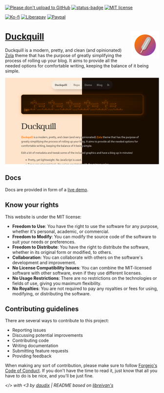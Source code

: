 [![Please don't upload to GitHub](https://nogithub.codeberg.page/badge.svg)](https://nogithub.codeberg.page)
[![status-badge](https://ci.codeberg.org/api/badges/13032/status.svg)](https://ci.codeberg.org/repos/13032)
[![MIT license](https://img.shields.io/badge/License-MIT-blue)](https://mit-license.org)

[![Ko-fi](https://img.shields.io/badge/Ko--fi-Donate-FF5E5B?logo=kofi)](https://ko-fi.com/daudix)
[![Liberapay](https://img.shields.io/badge/Liberapay-Donate-F6C915?logo=liberapay)](https://liberapay.com/daudix)
[![Paypal](https://img.shields.io/badge/PayPal-Donate-00457C?logo=paypal)](https://paypal.me/Daudix)

# [Duckquill](https://daudix.codeberg.page/duckquill/) <img src="static/apple-touch-icon.png" alt="logo" width="90" align="right"/>

Duckquill is a modern, pretty, and clean (and opinionated) [Zola](https://www.getzola.org) theme that has the purpose of greatly simplifying the process of rolling up your blog. It aims to provide all the needed options for comfortable writing, keeping the balance of it being simple.

![Duckquill screenshot](screenshot.png)

## Docs

Docs are provided in form of a [live demo](https://daudix.codeberg.page/duckquill).

## Know your rights

This website is under the MIT license:

- **Freedom to Use**: You have the right to use the software for any purpose, whether it's personal, academic, or commercial.
- **Freedom to Modify**: You can modify the source code of the software to suit your needs or preferences.
- **Freedom to Distribute**: You have the right to distribute the software, whether in its original form or modified, to others.
- **Collaboration**: You can collaborate with others on the software's development and improvement.
- **No License Compatibility Issues**: You can combine the MIT-licensed software with other software, even if they use different licenses.
- **No Usage Restrictions**: There are no restrictions on the technologies or fields of use, giving you maximum flexibility.
- **No Royalties**: You are not required to pay any royalties or fees for using, modifying, or distributing the software.

## Contributing guidelines

There are several ways to contribute to this project:

- Reporting issues
- Discussing potential improvements
- Contributing code
- Writing documentation
- Submitting feature requests
- Providing feedback

When making any sort of contribution, please make sure to follow [Forgejo's Code of Conduct](https://codeberg.org/forgejo/code-of-conduct). If you don't have the time to read it, just know that all you have to do is be nice, and you'll be just fine.

*</> with <3 by [daudix](https://daudix.codeberg.page) | README based on [libreivan's](https://codeberg.org/libreivan/libreivan.com)*
